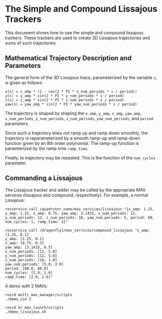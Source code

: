 # The Simple and Compound Lissajous Trackers

This document shows how to use the simple
and compound lissajous trackers. These trackers are used to create
3D Lissajous trajectories and sums of such trajectories.

## Mathematical Trajectory Description and Parameters

The general form of the 3D Lissajous trace, parameterized
by the variable `s`, is given as follows:

```
x(s) = x_amp * (1 - cos(2 * PI * x_num_periods * s / period))
y(s) = y_amp * sin(2 * PI * y_num_periods * s / period)
z(s) = z_amp * sin(2 * PI * z_num_periods * s / period)
yaw(s) = yaw_amp * sin(2 * PI * yaw_num_periods * s / period)
```

The trajectory is shaped by shaping the `x_amp`, `y_amp`, `z_amp`, `yaw_amp`,
`x_num_periods`, `y_num_periods`, `z_num_periods`, `yaw_num_periods`, and
`period` parameters.

Since such a trajectory does not ramp up and ramp down smoothly, the
trajectory is reparameterized by a smooth ramp-up and ramp-down function
given by an 8th order polynomial. The ramp-up function is paramterized by
the ramp time `ramp_time`.

Finally, te trajectory may be repeated. This is the function of the
`num_cycles` parameter.

## Commanding a Lissajous

The Lissajous tracker and adder may be called by the approprate MAV services
(lissajous and compound, respectively). For example, a normal Lissajous:

```
rosservice call /quadrotor_name/mav_services/lissajous "{x_amp: 1.25, y_amp: 1.25, z_amp: 0.75, yaw_amp: 3.1415, x_num_periods: 12, y_num_periods: 12, z_num_periods: 16, yaw_num_periods: 5, period: 60, num_cycles: 1, ramp_time: 2}"
```

```
rosservice call /dragonfly1/mav_services/compound_lissajous "x_amp: [1.25, 0.1]
y_amp: [1.25, 0.1]
z_amp: [0.75, 0.3]
yaw_amp: [3.1415, 0.5]
x_num_periods: [12, 5.0]
y_num_periods: [12, 5.0]
z_num_periods: [16, 1.0]
yaw_num_periods: [5.0, 3.0]
period: [60.0, 60.0]
num_cycles: [1.0, 1.0]
ramp_time: [2.0, 2.0]"
```

A demo with 2 MAVs:
```
roscd multi_mav_manager/scripts
./demo_sim 2

roscd kr_mav_launch/scripts
./demo_lissajous.sh
```